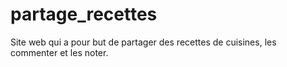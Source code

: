 # partage_recettes
Site web qui a pour but de partager des recettes de cuisines, les commenter et les noter.
